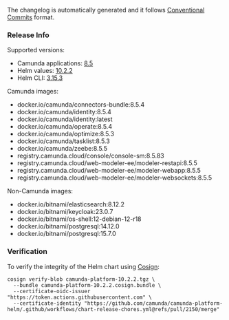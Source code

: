 The changelog is automatically generated and it follows [Conventional Commits](https://www.conventionalcommits.org/en/v1.0.0/) format.
<!-- generated by git-cliff -->
### Release Info

Supported versions:

- Camunda applications: [8.5](https://github.com/camunda/camunda-platform/releases?q=tag%3A8.5&expanded=true)
- Helm values: [10.2.2](https://artifacthub.io/packages/helm/camunda/camunda-platform/10.2.2#parameters)
- Helm CLI: [3.15.3](https://github.com/helm/helm/releases/tag/v3.15.3)

Camunda images:

- docker.io/camunda/connectors-bundle:8.5.4
- docker.io/camunda/identity:8.5.4
- docker.io/camunda/identity:latest
- docker.io/camunda/operate:8.5.4
- docker.io/camunda/optimize:8.5.3
- docker.io/camunda/tasklist:8.5.3
- docker.io/camunda/zeebe:8.5.5
- registry.camunda.cloud/console/console-sm:8.5.83
- registry.camunda.cloud/web-modeler-ee/modeler-restapi:8.5.5
- registry.camunda.cloud/web-modeler-ee/modeler-webapp:8.5.5
- registry.camunda.cloud/web-modeler-ee/modeler-websockets:8.5.5

Non-Camunda images:

- docker.io/bitnami/elasticsearch:8.12.2
- docker.io/bitnami/keycloak:23.0.7
- docker.io/bitnami/os-shell:12-debian-12-r18
- docker.io/bitnami/postgresql:14.12.0
- docker.io/bitnami/postgresql:15.7.0

### Verification

To verify the integrity of the Helm chart using [Cosign](https://docs.sigstore.dev/signing/quickstart/):

```shell
cosign verify-blob camunda-platform-10.2.2.tgz \
  --bundle camunda-platform-10.2.2.cosign.bundle \
  --certificate-oidc-issuer "https://token.actions.githubusercontent.com" \
  --certificate-identity "https://github.com/camunda/camunda-platform-helm/.github/workflows/chart-release-chores.yml@refs/pull/2150/merge"
```
